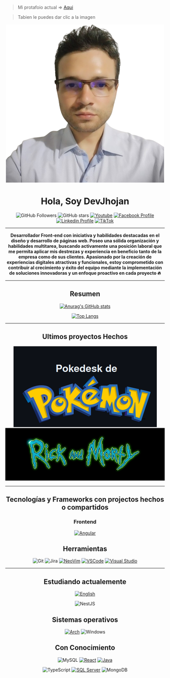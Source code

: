 
> Mi protafoio actual => [Aqui](https://devjhojan.github.io/MyProfile/)

> Tabien le puedes dar clic a la imagen

<div align="center">

[![Portafolio Actual|10%](./Image/MyProfile.png)](https://devjhojan.github.io/MyProfile/)

# Hola, Soy DevJhojan

![GitHub Followers](https://img.shields.io/github/followers/DevJhojan?style=social)
![GitHub stars](https://img.shields.io/github/stars/DevJhojan?style=social)
[![Youtube](https://img.shields.io/youtube/channel/subscribers/UCxIGNpsrjzWgY1Eyai1by3A?style=social)](https://www.youtube.com/channel/UCxIGNpsrjzWgY1Eyai1by3A)
[![Facebook Profile](https://img.shields.io/badge/Facebook-8-100089324563350?style=social&logo=facebook)](https://www.facebook.com/profile.php?id=100089324563350)
[![Linkedin Profile](https://img.shields.io/badge/LINKEDIN-40-grey?style=social&logo=linkedin)](https://www.linkedin.com/in/jhojan-d-toro/)
[![TikTok](https://img.shields.io/badge/TikTok-000000?style=social&logo=tiktok)](https://www.tiktok.com/@devtorito)

---

**Desarrollador Front-end con iniciativa y habilidades destacadas en el
diseño y desarrollo de páginas web. Poseo una sólida organización y
habilidades multitarea, buscando activamente una posición laboral
que me permita aplicar mis destrezas y experiencia en beneficio tanto
de la empresa como de sus clientes. Apasionado por la creación de
experiencias digitales atractivas y funcionales, estoy comprometido
con contribuir al crecimiento y éxito del equipo mediante la
implementación de soluciones innovadoras y un enfoque proactivo en
cada proyecto :fire:**

---

## Resumen

<div align="center">

  [![Anurag's GitHub stats](https://github-readme-stats.vercel.app/api?username=DevJhojan&theme=radical)](https://github.com/jdtp125753/github-readme-stats)
  
  [![Top Langs](https://github-readme-stats.vercel.app/api/top-langs?username=DevJhojan&layout=compact&theme=radical)](https://github.com/jdtp125753/github-readme-stats)
  
</div>

---

## Ultimos proyectos Hechos

[![Pokedesk](./Image/PokeDesk/Title.png)](https://pokedesk-lilac.vercel.app/)
[![RickAndMorty](./Image/titleRickAndMorty.gif)](https://rick-and-morty-three-omega.vercel.app/)

---



## Tecnologías y Frameworks con projectos hechos o compartidos


### Frontend

[![Angular](https://img.shields.io/badge/angular-%23DD0031.svg?style=for-the-badge&logo=angular&logoColor=white)](https://github.com/DevJhojan/ProjectsAngular)

## Herramientas

![Git](https://img.shields.io/badge/git-%23F05033.svg?style=for-the-badge&logo=git&logoColor=white)
![Jira](https://img.shields.io/badge/jira-%230A0FFF.svg?style=for-the-badge&logo=jira&logoColor=white)
[![NeoVim](https://img.shields.io/badge/NeoVim-%2357A143.svg?style=for-the-badge&logo=neovim&logoColor=white)](URL_DE_TU_PROYECTO_NEOVIM)
[![VSCode](https://img.shields.io/badge/VSCode-%23007ACC.svg?style=for-the-badge&logo=visual-studio-code&logoColor=white)](URL_DE_TU_PROYECTO_VSCODE)
[![Visual Studio](https://img.shields.io/badge/Visual%20Studio-%235C2D91.svg?style=for-the-badge&logo=visual-studio&logoColor=white)](URL_DE_TU_PROYECTO_VISUAL_STUDIO)

---

## Estudiando actualemente

[![English](https://img.shields.io/badge/English-%230A0A0A.svg?style=for-the-badge&logo=english&logoColor=white)](URL_DE_TU_PROYECTO_ENGLISH)

![NestJS](https://img.shields.io/badge/NestJS-%23E0234E.svg?style=for-the-badge&logo=nestjs&logoColor=white)



## Sistemas operativos

[![Arch](https://img.shields.io/badge/Arch%20Linux-%1793D1.svg?style=for-the-badge&logo=arch-linux&logoColor=white)](https://github.com/DevJhojan/space_files)
![Windows](https://img.shields.io/badge/Windows-0078D6?style=for-the-badge&logo=windows&logoColor=white)

## Con Conocimiento

![MySQL](https://img.shields.io/badge/MySQL-%234479A1.svg?style=for-the-badge&logo=mysql&logoColor=white)
[![React](https://img.shields.io/badge/React-61DAFB?style=for-the-badge&logo=react&logoColor=white)](https://reactjs.org/)
[![Java](https://img.shields.io/badge/Java-%23ED8B00.svg?style=for-the-badge&logo=java&logoColor=white)](URL_DE_TU_PROYECTO_JAVA)

![TypeScript](https://img.shields.io/badge/typescript-%23007ACC.svg?style=for-the-badge&logo=typescript&logoColor=white)
[![SQL Server](https://img.shields.io/badge/SQL%20Server-CC2927?style=for-the-badge&logo=microsoft-sql-server&logoColor=white)](https://www.microsoft.com/sql-server/)
![MongoDB](https://img.shields.io/badge/MongoDB-47A248?style=for-the-badge&logo=mongodb&logoColor=white)
  
  
